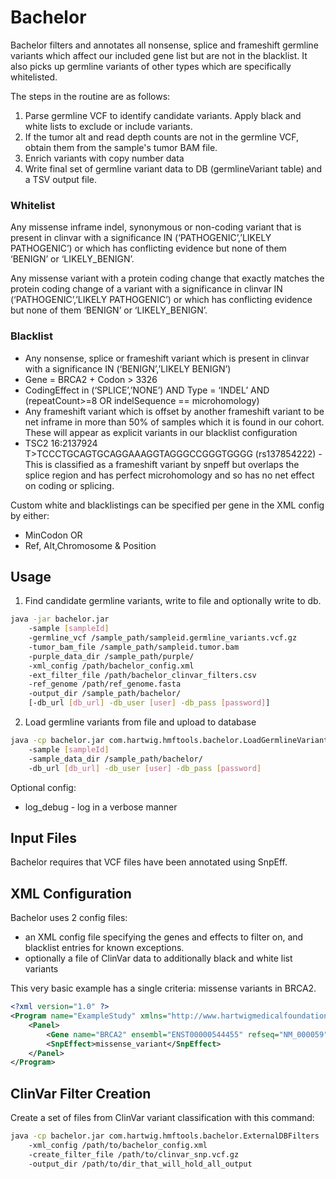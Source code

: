 # Bachelor

Bachelor filters and annotates all nonsense, splice and frameshift germline variants which affect our included gene list but are not in the blacklist. It also picks up germline variants of other types which are specifically whitelisted.

The steps in the routine are as follows:
1. Parse germline VCF to identify candidate variants. Apply black and white lists to exclude or include variants.
2. If the tumor alt and read depth counts are not in the germline VCF, obtain them from the sample's tumor BAM file.
3. Enrich variants with copy number data
4. Write final set of germline variant data to DB (germlineVariant table) and a TSV output file.

### Whitelist

Any missense inframe indel, synonymous or non-coding variant that is present in clinvar with a significance IN (‘PATHOGENIC’,’LIKELY PATHOGENIC’)  or which has conflicting evidence but none of them  ‘BENIGN’ or ‘LIKELY_BENIGN’. 

Any missense variant with a protein coding change that exactly matches the protein coding change of a variant with a significance in clinvar IN (‘PATHOGENIC’,’LIKELY PATHOGENIC’) or which has conflicting evidence but none of them ‘BENIGN’ or ‘LIKELY_BENIGN’. 

### Blacklist
 - Any nonsense, splice or frameshift variant which is present in clinvar with a significance IN (‘BENIGN’,’LIKELY BENIGN’)
 - Gene = BRCA2 + Codon > 3326 
 - CodingEffect in (‘SPLICE’,’NONE’) AND Type = ‘INDEL’ AND (repeatCount>=8 OR indelSequence == microhomology)
 - Any frameshift variant which is offset by another frameshift variant to be net inframe in more than 50% of samples which it is found in our cohort.  These will appear as explicit variants in our blacklist configuration 
 - TSC2 16:2137924 T>TCCCTGCAGTGCAGGAAAGGTAGGGCCGGGTGGGG (rs137854222) - This is classified as a frameshift variant by snpeff but overlaps the splice region and has perfect microhomology and so has no net effect on coding or splicing.

Custom white and blacklistings can be specified per gene in the XML config by either:
- MinCodon OR
- Ref, Alt,Chromosome & Position


## Usage

1. Find candidate germline variants, write to file and optionally write to db.

```bash
java -jar bachelor.jar 
    -sample [sampleId] 
    -germline_vcf /sample_path/sampleid.germline_variants.vcf.gz
    -tumor_bam_file /sample_path/sampleid.tumor.bam 
    -purple_data_dir /sample_path/purple/
    -xml_config /path/bachelor_config.xml 
    -ext_filter_file /path/bachelor_clinvar_filters.csv
    -ref_genome /path/ref_genome.fasta 
    -output_dir /sample_path/bachelor/ 
    [-db_url [db_url] -db_user [user] -db_pass [password]] 
```

2. Load germline variants from file and upload to database

```bash
java -cp bachelor.jar com.hartwig.hmftools.bachelor.LoadGermlineVariants 
    -sample [sampleId] 
    -sample_data_dir /sample_path/bachelor/
    -db_url [db_url] -db_user [user] -db_pass [password] 
```

Optional config:
- log_debug - log in a verbose manner


## Input Files

Bachelor requires that VCF files have been annotated using SnpEff.

## XML Configuration

Bachelor uses 2 config files:
* an XML config file specifying the genes and effects to filter on, and blacklist entries for known exceptions.
* optionally a file of ClinVar data to additionally black and white list variants

This very basic example has a single criteria: missense variants in BRCA2.

```xml
<?xml version="1.0" ?>
<Program name="ExampleStudy" xmlns="http://www.hartwigmedicalfoundation.nl/bachelor.xsd">
    <Panel>
        <Gene name="BRCA2" ensembl="ENST00000544455" refseq="NM_000059"/>
        <SnpEffect>missense_variant</SnpEffect>
    </Panel>
</Program>
```


## ClinVar Filter Creation

Create a set of files from ClinVar variant classification with this command:

```bash
java -cp bachelor.jar com.hartwig.hmftools.bachelor.ExternalDBFilters
    -xml_config /path/to/bachelor_config.xml 
    -create_filter_file /path/to/clinvar_snp.vcf.gz 
    -output_dir /path/to/dir_that_will_hold_all_output
```
